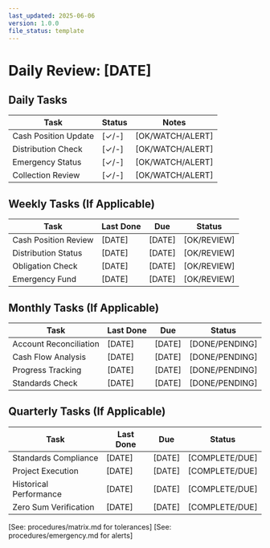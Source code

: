 ```yaml
---
last_updated: 2025-06-06
version: 1.0.0
file_status: template
---
```


# Daily Review: [DATE]

## Daily Tasks
| Task | Status | Notes |
|------|--------|-------|
| Cash Position Update | [✓/-] | [OK/WATCH/ALERT] |
| Distribution Check | [✓/-] | [OK/WATCH/ALERT] |
| Emergency Status | [✓/-] | [OK/WATCH/ALERT] |
| Collection Review | [✓/-] | [OK/WATCH/ALERT] |

## Weekly Tasks (If Applicable)
| Task | Last Done | Due | Status |
|------|-----------|-----|--------|
| Cash Position Review | [DATE] | [DATE] | [OK/REVIEW] |
| Distribution Status | [DATE] | [DATE] | [OK/REVIEW] |
| Obligation Check | [DATE] | [DATE] | [OK/REVIEW] |
| Emergency Fund | [DATE] | [DATE] | [OK/REVIEW] |

## Monthly Tasks (If Applicable)
| Task | Last Done | Due | Status |
|------|-----------|-----|--------|
| Account Reconciliation | [DATE] | [DATE] | [DONE/PENDING] |
| Cash Flow Analysis | [DATE] | [DATE] | [DONE/PENDING] |
| Progress Tracking | [DATE] | [DATE] | [DONE/PENDING] |
| Standards Check | [DATE] | [DATE] | [DONE/PENDING] |

## Quarterly Tasks (If Applicable)
| Task | Last Done | Due | Status |
|------|-----------|-----|--------|
| Standards Compliance | [DATE] | [DATE] | [COMPLETE/DUE] |
| Project Execution | [DATE] | [DATE] | [COMPLETE/DUE] |
| Historical Performance | [DATE] | [DATE] | [COMPLETE/DUE] |
| Zero Sum Verification | [DATE] | [DATE] | [COMPLETE/DUE] |

[See: procedures/matrix.md for tolerances]
[See: procedures/emergency.md for alerts]